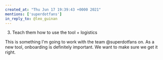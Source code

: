 ```yaml
---
created_at: "Thu Jun 17 19:39:43 +0000 2021"
mentions: ['superdotfans']
in_reply_to: @leo_guinan
---
```


3. Teach them how to use the tool + logistics

This is something I'm going to work with the team @superdotfans on. As a new tool, onboarding is definitely important. We want to make sure we get it right.